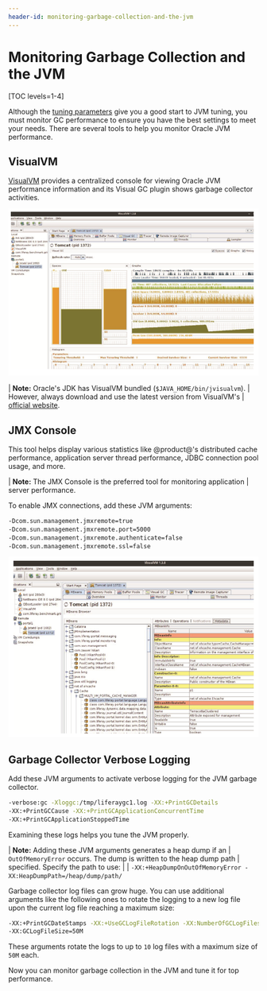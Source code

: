 ```yaml
---
header-id: monitoring-garbage-collection-and-the-jvm
---
```


# Monitoring Garbage Collection and the JVM

[TOC levels=1-4]

Although the 
[tuning parameters](/docs/7-2/deploy/-/knowledge_base/d/tuning-guidelines)
give you a good start to JVM tuning, you must monitor GC performance to ensure
you have the best settings to meet your needs. There are several tools to help
you monitor Oracle JVM performance. 

## VisualVM

[VisualVM](https://visualvm.github.io/)
provides a centralized console for viewing Oracle JVM performance information
and its Visual GC plugin shows garbage collector activities.

![Figure 1: VisualVM's Visual GC plugin shows the garbage collector in real-time.](../../images-dxp/visual-vm-gc.png)

| **Note:** Oracle's JDK has VisualVM bundled (`$JAVA_HOME/bin/jvisualvm`).
| However, always download and use the latest version from VisualVM's
| [official website](https://visualvm.github.io/).

## JMX Console

This tool helps display various statistics like @product@'s distributed cache
performance, application server thread performance, JDBC connection pool usage,
and more. 

| **Note:** The JMX Console is the preferred tool for monitoring application 
| server performance.

To enable JMX connections, add these JVM arguments:

```bash
-Dcom.sun.management.jmxremote=true
-Dcom.sun.management.jmxremote.port=5000
-Dcom.sun.management.jmxremote.authenticate=false
-Dcom.sun.management.jmxremote.ssl=false
```

![Figure 2: VisualVM monitors the JVM using Java Management Extensions.](../../images-dxp/visual-vm-jmx.png)

## Garbage Collector Verbose Logging

Add these JVM arguments to activate verbose logging for the JVM garbage
collector.

```bash
-verbose:gc -Xloggc:/tmp/liferaygc1.log -XX:+PrintGCDetails 
-XX:+PrintGCCause -XX:+PrintGCApplicationConcurrentTime 
-XX:+PrintGCApplicationStoppedTime
```

Examining these logs helps you tune the JVM properly. 

| **Note:** Adding these JVM arguments generates a heap dump if an
| `OutOfMemoryError` occurs. The dump is written to the heap dump path 
| specified. Specify the path to use:
| 
| `-XX:+HeapDumpOnOutOfMemoryError -XX:HeapDumpPath=/heap/dump/path/`

Garbage collector log files can grow huge. You can use additional arguments like
the following ones to rotate the logging to a new log file upon the current log
file reaching a maximum size: 

```bash
-XX:+PrintGCDateStamps -XX:+UseGCLogFileRotation -XX:NumberOfGCLogFiles=10 
-XX:GCLogFileSize=50M
```

These arguments rotate the logs to up to `10` log files with a maximum size of
`50M` each. 

Now you can monitor garbage collection in the JVM and tune it for top
performance. 
